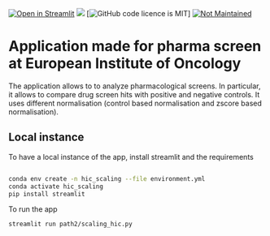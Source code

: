 [![Open in Streamlit](https://static.streamlit.io/badges/streamlit_badge_black_white.svg)](https://zhanyinx-hic-scaling-scaling-hic-geuryt.streamlit.app/)
[![](https://img.shields.io/badge/python-3.7+-blue.svg)](https://www.python.org/downloads/)
[![GitHub code licence is MIT](https://img.shields.io/badge/license-MIT-brightgreen.svg)]
[![Not Maintained](https://img.shields.io/badge/Maintenance%20Level-Not%20Maintained-yellow.svg)](https://gist.github.com/cheerfulstoic/d107229326a01ff0f333a1d3476e068d)

# Application made for pharma screen at European Institute of Oncology

The application allows to to analyze pharmacological screens. In particular, it allows to compare drug screen hits with positive and negative controls.
It uses different normalisation (control based normalisation and zscore based normalisation).

## Local instance

To have a local instance of the app, install streamlit and the requirements

```bash

conda env create -n hic_scaling --file environment.yml
conda activate hic_scaling
pip install streamlit
```

To run the app

```bash
streamlit run path2/scaling_hic.py
```
